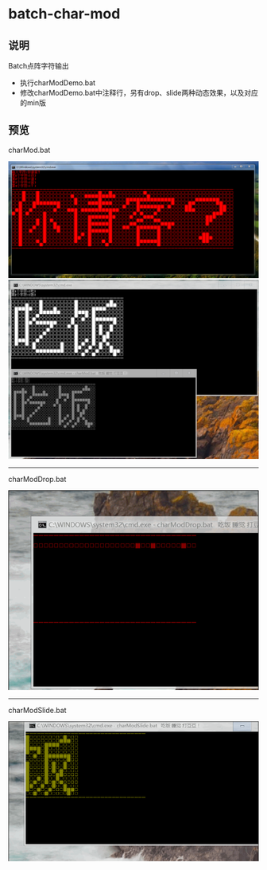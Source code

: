 



# batch-char-mod



## 说明
Batch点阵字符输出
* 执行charModDemo.bat
* 修改charModDemo.bat中注释行，另有drop、slide两种动态效果，以及对应的min版

## 预览
charMod.bat
<div align=center><img src="https://github.com/bjc5233/batch-char-mod/raw/master/resources/demo.png"/></div>
<div align=center><img src="https://github.com/bjc5233/batch-char-mod/raw/master/resources/demo2.png"/></div>

---
charModDrop.bat
<div align=center><img src="https://github.com/bjc5233/batch-char-mod/raw/master/resources/demoDrop.gif"/></div>

---
charModSlide.bat
<div align=center><img src="https://github.com/bjc5233/batch-char-mod/raw/master/resources/demoSlide.gif"/></div>

